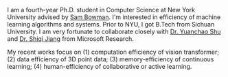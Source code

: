 I am a fourth-year Ph.D. student in Computer Science at New York University advised by [Sam Bowman](https://cims.nyu.edu/~sbowman/). I'm interested in efficiency of machine learning algorithms and systems. Prior to NYU, I got B.Tech from Sichuan University. I am very fortunate to collaborate closely with [Dr. Yuanchao Shu](https://www.microsoft.com/en-us/research/people/yushu/publications/) and [Dr. Shiqi Jiang](https://chrisplus.me/) from Microsoft Research. 

My recent works focus on (1) computation efficiency of vision transformer; (2) data efficiency of 3D point data; (3) memory-efficiency of continuous learning; (4) human-efficiency of collaborative or active learning.

